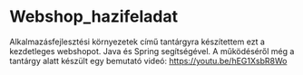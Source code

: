 # Webshop_hazifeladat
Alkalmazásfejlesztési környezetek című tantárgyra készítettem ezt a kezdetleges webshopot. Java és Spring segítségével. A működéséről még a tantárgy alatt készült egy bemutató videó: https://youtu.be/hEG1XsbR8Wo
